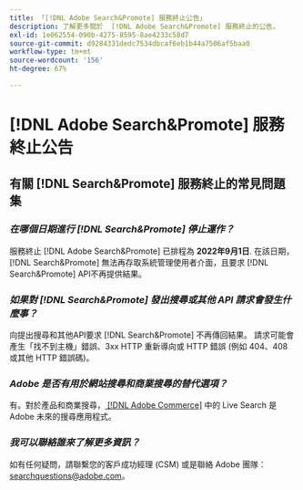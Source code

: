 ```yaml
---
title: 「[!DNL Adobe Search&Promote] 服務終止公告」
description: 了解更多關於  [!DNL Adobe Search&Promote] 服務終止的公告。
exl-id: 1e062554-090b-4275-8595-8ae4233c58d7
source-git-commit: d9284331dedc7534dbcaf6eb1b44a7506af5baa0
workflow-type: tm+mt
source-wordcount: '156'
ht-degree: 67%

---
```


# [!DNL Adobe Search&Promote] 服務終止公告

## 有關 [!DNL Search&Promote] 服務終止的常見問題集

### **_在哪個日期進行 [!DNL Search&Promote] 停止運作？_**

服務終止 [!DNL Adobe Search&Promote] 已排程為 **2022年9月1日**. 在該日期， [!DNL Search&Promote] 無法再存取系統管理使用者介面，且要求 [!DNL Search&Promote] API不再提供結果。

### **_如果對 [!DNL Search&Promote] 發出搜尋或其他 API 請求會發生什麼事？_**

向提出搜尋和其他API要求 [!DNL Search&Promote] 不再傳回結果。 請求可能會產生「找不到主機」錯誤、3xx HTTP 重新導向或 HTTP 錯誤 (例如 404、408 或其他 HTTP 錯誤碼)。

### **_Adobe 是否有用於網站搜尋和商業搜尋的替代選項？_**

有。對於產品和商業搜尋，[ [!DNL Adobe Commerce]](https://experienceleague.adobe.com/docs/commerce-merchant-services/live-search/guide-overview.html?lang=en) 中的 Live Search 是 Adobe 未來的搜尋應用程式。

<!-- ### **_Can Adobe recommend any frameworks or platforms that offer features similar to Search&Promote?_**

  Yes. If the Search&Promote feature is critical to your marketing strategy, consider the many open-source frameworks that exist to power search, including [Apache Solr](https://solr.apache.org/) and [Elastic Free and Open](https://www.elastic.co/about/free-and-open).  

  Also, both [AWS](https://aws.amazon.com/cloudsearch/) and [Microsoft&reg; Azure](https://azure.microsoft.com/en-us/services/search/) provide cloud-native search capabilities on their respective cloud platforms. You can integrate both options into Adobe Experience Manager Sites to power site search and more. -->

### **_我可以聯絡誰來了解更多資訊？_**

如有任何疑問，請聯繫您的客戶成功經理 (CSM) 或是聯絡 Adobe 團隊：[searchquestions@adobe.com](mailto:searchquestions@adobe.com)。
